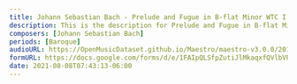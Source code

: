 ```yaml
---
title: Johann Sebastian Bach - Prelude and Fugue in B-flat Minor WTC I BWV 867 (4)
description: This is the description for Prelude and Fugue in B-flat Minor WTC I BWV 867 by Johann Sebastian Bach
composers: [Johann Sebastian Bach]
periods: [Baroque]
audioURL: https://OpenMusicDataset.github.io/Maestro/maestro-v3.0.0/2011/MIDI-Unprocessed_16_R1_2011_MID--AUDIO_R1-D6_12_Track12_wav.midi
formURL: https://docs.google.com/forms/d/e/1FAIpQLSfpZutiJlMkaqxfQVlbVPFjNCsrFZVaBn70TxEc5xkPHRqbow/viewform
date: 2021-08-08T07:43:13-06:00
---
```

